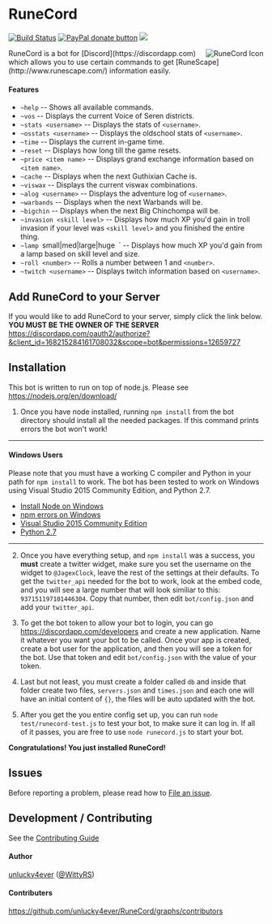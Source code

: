RuneCord
========
[![Build Status](https://david-dm.org/unlucky4ever/RuneCord.svg)](https://david-dm.org/unlucky4ever/RuneCord) 
<span class="badge-paypal"><a href="https://paypal.me/unlucky4ever" title="Donate to this project using Paypal"><img src="https://img.shields.io/badge/paypal-donate-yellow.svg" alt="PayPal donate button" /></a></span> 
<a href="https://zenhub.io"><img src="https://img.shields.io/badge/RuneCord-Zenhub.io-blue.svg"></a>

<img src="http://i.imgur.com/TkiKjWM.png" alt="RuneCord Icon" align="right" />
RuneCord is a bot for [Discord](https://discordapp.com) which allows you to use certain commands to get [RuneScape](http://www.runescape.com/) information easily.

#### Features
* `~help` -- Shows all available commands.
* `~vos` -- Displays the current Voice of Seren districts.
* `~stats <username>` -- Displays the stats of `<username>`.
* `~osstats <username>` -- Displays the oldschool stats of `<username>`.
* `~time` -- Displays the current in-game time.
* `~reset` -- Displays how long till the game resets.
* `~price <item name>` -- Displays grand exchange information based on `<item name>`.
* `~cache` -- Displays when the next Guthixian Cache is.
* `~viswax` -- Displays the current viswax combinations.
* `~alog <username>` -- Displays the adventure log of `<username>`.
* `~warbands` -- Displays when the next Warbands will be.
* `~bigchin` -- Displays when the next Big Chinchompa will be.
* `~invasion <skill level>` -- Displays how much XP you'd gain in troll invasion if your level was `<skill level>` and you finished the entire thing.
* `~lamp `small|med|large|huge` `<skill level>` -- Displays how much XP you'd gain from a lamp based on skill level and size.
* `~roll <number>` -- Rolls a number between 1 and `<number>`.
* `~twitch <username>` -- Displays twitch information based on `<username>`.

Add RuneCord to your Server
---------------------------
If you would like to add RuneCord to your server, simply click the link below. **YOU MUST BE THE OWNER OF THE SERVER**
https://discordapp.com/oauth2/authorize?&client_id=168215284161708032&scope=bot&permissions=12659727

Installation
------------
This bot is written to run on top of node.js. Please see https://nodejs.org/en/download/

1. Once you have node installed, running `npm install` from the bot directory should install all the needed packages. If this command prints errors the bot won't work!
  ___
  #### Windows Users
  Please note that you must have a working C compiler and Python in your path for `npm install` to work. The bot has been tested to work on Windows using Visual Studio 2015 Community Edition, and Python 2.7.
  - [Install Node on Windows](http://blog.teamtreehouse.com/install-node-js-npm-windows)
  - [npm errors on Windows](http://stackoverflow.com/questions/21365714/nodejs-error-installing-with-npm)
  - [Visual Studio 2015 Community Edition](https://www.visualstudio.com/en-us/products/visual-studio-community-vs.aspx)
  - [Python 2.7](https://www.python.org/downloads/)  

  ___
2. Once you have everything setup, and `npm install` was a success, you **must** create a twitter widget, make sure you set the username on the widget to `@JagexClock`, leave the rest of the settings at their defaults. To get the `twitter_api` needed for the bot to work, look at the embed code, and you will see a large number that will look similiar to this: `937151197101446304`. Copy that number, then edit `bot/config.json` and add your `twitter_api`.

3. To get the bot token to allow your bot to login, you can go https://discordapp.com/developers and create a new application. Name it whatever you want your bot to be called. Once your app is created, create a bot user for the application, and then you will see a token for the bot. Use that token and edit `bot/config.json` with the value of your token.

4. Last but not least, you must create a folder called `db` and inside that folder create two files, `servers.json` and `times.json` and each one will have an initial content of `{}`, the files will be auto updated with the bot.

5. After you get the you entire config set up, you can run `node test/runecord-test.js` to test your bot, to make sure it can log in. If all of it passes, you are free to use `node runecord.js` to start your bot.

**Congratulations! You just installed RuneCord!**

Issues
------

Before reporting a problem, please read how to [File an issue](https://github.com/unlucky4ever/RuneCord/blob/master/CONTRIBUTING.md#file-an-issue).

Development / Contributing
--------------------------

See the [Contributing Guide](https://github.com/unlucky4ever/RuneCord/blob/master/CONTRIBUTING.md#development)

#### Author
[unlucky4ever](https://github.com/unlucky4ever) ([@WittyRS](https://twitter.com/WittyRS))

#### Contributers

https://github.com/unlucky4ever/RuneCord/graphs/contributors